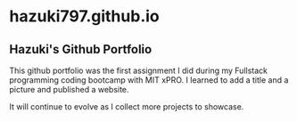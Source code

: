 # hazuki797.github.io
<h2>Hazuki's Github Portfolio</h2>
 
This github portfolio was the first assignment I did during my Fullstack programming coding bootcamp with MIT xPRO. I learned to add a title and a picture and published a website.

It will continue to evolve as I collect more projects to showcase. 
